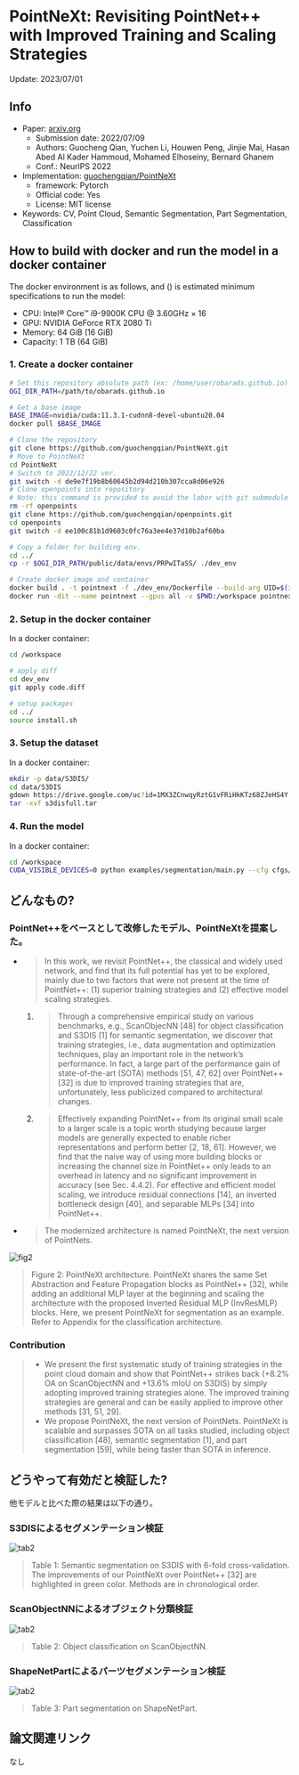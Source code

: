 # PointNeXt: Revisiting PointNet++ with Improved Training and Scaling Strategies

Update: 2023/07/01

## Info
- Paper: [arxiv.org](https://arxiv.org/abs/2206.04670)
  - Submission date: 2022/07/09
  - Authors: Guocheng Qian, Yuchen Li, Houwen Peng, Jinjie Mai, Hasan Abed Al Kader Hammoud, Mohamed Elhoseiny, Bernard Ghanem
  - Conf.: NeurlPS 2022
- Implementation: [guochengqian/PointNeXt](https://github.com/guochengqian/PointNeXt)
  - framework: Pytorch
  - Official code: Yes
  - License: MIT license
- Keywords: CV, Point Cloud, Semantic Segmentation, Part Segmentation, Classification

## How to build with docker and run the model in a docker container
The docker environment is as follows, and () is estimated minimum specifications to run the model:
- CPU: Intel® Core™ i9-9900K CPU @ 3.60GHz × 16 
- GPU: NVIDIA GeForce RTX 2080 Ti
- Memory: 64 GiB (16 GiB)
- Capacity: 1 TB (64 GiB)

### 1. Create a docker container
```bash
# Set this repository absolute path (ex: /home/user/obarads.github.io)
OGI_DIR_PATH=/path/to/obarads.github.io

# Get a base image
BASE_IMAGE=nvidia/cuda:11.3.1-cudnn8-devel-ubuntu20.04
docker pull $BASE_IMAGE

# Clone the repository
git clone https://github.com/guochengqian/PointNeXt.git
# Move to PointNeXt
cd PointNeXt
# Switch to 2022/12/22 ver.
git switch -d de9e7f19b8b60645b2d94d210b307cca8d06e926
# Clone openpoints into repository
# Note: this command is provided to avoid the labor with git submodule and ssh.
rm -rf openpoints
git clone https://github.com/guochengqian/openpoints.git
cd openpoints
git switch -d ee100c81b1d9603c0fc76a3ee4e37d10b2af60ba

# Copy a folder for building env.
cd ../
cp -r $OGI_DIR_PATH/public/data/envs/PRPwITaSS/ ./dev_env

# Create docker image and container
docker build . -t pointnext -f ./dev_env/Dockerfile --build-arg UID=$(id -u) --build-arg GID=$(id -g) --build-arg BASE_IMAGE=$BASE_IMAGE
docker run -dit --name pointnext --gpus all -v $PWD:/workspace pointnext
```

### 2. Setup in the docker container
In a docker container:
```bash
cd /workspace

# apply diff
cd dev_env
git apply code.diff

# setup packages
cd ../
source install.sh
```

### 3. Setup the dataset
In a docker container:
```bash
mkdir -p data/S3DIS/
cd data/S3DIS
gdown https://drive.google.com/uc?id=1MX3ZCnwqyRztG1vFRiHkKTz68ZJeHS4Y
tar -xvf s3disfull.tar
```

### 4. Run the model
In a docker container:
```bash
cd /workspace
CUDA_VISIBLE_DEVICES=0 python examples/segmentation/main.py --cfg cfgs/s3dis/pointnext-s.yaml --batch_size 16
```

## どんなもの?
### PointNet++をベースとして改修したモデル、PointNeXtを提案した。
- > In this work, we revisit PointNet++, the classical and widely used network, and find that its full potential has yet to be explored, mainly due to two factors that were not present at the time of PointNet++: (1) superior training strategies and (2) effective model scaling strategies.
  1. > Through a comprehensive empirical study on various benchmarks, e.g., ScanObjecNN [48] for object classification and S3DIS [1] for semantic segmentation, we discover that training strategies, i.e., data augmentation and optimization techniques, play an important role in the network’s performance. In fact, a large part of the performance gain of state-of-the-art (SOTA) methods [51, 47, 62] over PointNet++ [32] is due to improved training strategies that are, unfortunately, less publicized compared to architectural changes.
  2.  > Effectively expanding PointNet++ from its original small scale to a larger scale is a topic worth studying because larger models are generally expected to enable richer representations and perform better [2, 18, 61]. However, we find that the naive way of using more building blocks or increasing the channel size in PointNet++ only leads to an overhead in latency and no significant improvement in accuracy (see Sec. 4.4.2). For effective and efficient model scaling, we introduce residual connections [14], an inverted bottleneck design [40], and separable MLPs [34] into PointNet++.
- > The modernized architecture is named PointNeXt, the next version of PointNets. 

![fig2](img/PRPwITaSS/fig2.png)

> Figure 2: PointNeXt architecture. PointNeXt shares the same Set Abstraction and Feature Propagation blocks as PointNet++ [32], while adding an additional MLP layer at the beginning and scaling the architecture with the proposed Inverted Residual MLP (InvResMLP) blocks. Here, we present PointNeXt for segmentation as an example. Refer to Appendix for the classification architecture.

### Contribution
> - We present the first systematic study of training strategies in the point cloud domain and show that PointNet++ strikes back (+8.2% OA on ScanObjectNN and +13.6% mIoU on S3DIS) by simply adopting improved training strategies alone. The improved training strategies are general and can be easily applied to improve other methods [31, 51, 29].
> - We propose PointNeXt, the next version of PointNets. PointNeXt is scalable and surpasses SOTA on all tasks studied, including object classification [48], semantic segmentation [1], and part segmentation [59], while being faster than SOTA in inference.

## どうやって有効だと検証した?
他モデルと比べた際の結果は以下の通り。

### S3DISによるセグメンテーション検証
![tab2](img/PRPwITaSS/tab1.png)

> Table 1: Semantic segmentation on S3DIS with 6-fold cross-validation. The improvements of our PointNeXt over PointNet++ [32] are highlighted in green color. Methods are in chronological order.

### ScanObjectNNによるオブジェクト分類検証
![tab2](img/PRPwITaSS/tab2.png)

> Table 2: Object classification on ScanObjectNN.

### ShapeNetPartによるパーツセグメンテーション検証
![tab2](img/PRPwITaSS/tab3.png)

> Table 3: Part segmentation on ShapeNetPart.

## 論文関連リンク
なし
